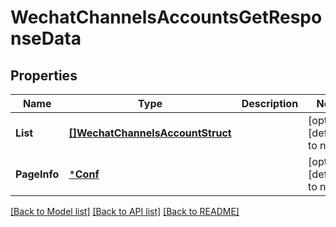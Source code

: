 # WechatChannelsAccountsGetResponseData

## Properties
Name | Type | Description | Notes
------------ | ------------- | ------------- | -------------
**List** | [**[]WechatChannelsAccountStruct**](wechat_channels_account_struct.md) |  | [optional] [default to null]
**PageInfo** | [***Conf**](conf.md) |  | [optional] [default to null]

[[Back to Model list]](../README.md#documentation-for-models) [[Back to API list]](../README.md#documentation-for-api-endpoints) [[Back to README]](../README.md)


